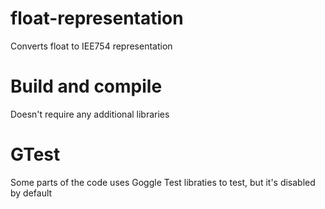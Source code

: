 # float-representation
Converts float to IEE754 representation

# Build and compile 
Doesn't require any additional libraries

# GTest
Some parts of the code uses Goggle Test libraties to test, but it's disabled by default
